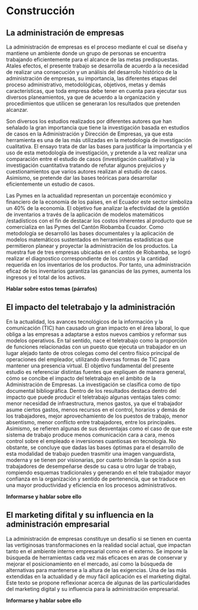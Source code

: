 # Construcción

## La administración de empresas
    
La administración de empresas es el proceso mediante el cual se diseña y mantiene un ambiente donde un grupo de personas se encuentra trabajando eficientemente para el alcance de las metas predispuestas. Atales efectos, el presente trabajo se desarrolla de acuerdo a la necesidad de realizar una consecución y un análisis del desarrollo histórico de la administración de empresas, su importancia, las diferentes etapas del proceso administrativo, metodológicas, objetivos, metas y demás características, que toda empresa debe tener en cuenta para ejecutar sus diversos planeamientos, ya que de acuerdo a la organización y procedimientos que utilicen se generaran los resultados que pretenden alcanzar.

Son diversos los estudios realizados por diferentes autores que han señalado la gran importancia que tiene la investigación basada en estudios de casos en la Administración y Dirección de Empresas, ya que esta herramienta es una de las más utilizadas en la metodología de investigación cualitativa. El ensayo trata de dar las bases para justificar la importancia y el uso de esta metodología de investigación, y pretende a la vez realizar una comparación entre el estudio de casos (investigación cualitativa) y la investigación cuantitativa tratando de refutar algunos prejuicios y cuestionamientos que varios autores realizan al estudio de casos. Asimismo, se pretende dar las bases teóricas para desarrollar eficientemente un estudio de casos.

Las Pymes en la actualidad representan un porcentaje económico y financiero de la economía de los países, en el Ecuador este sector simboliza un 40% de la economía. El objetivo fue analizar la efectividad de la gestión de inventarios a través de la aplicación de modelos matemáticos /estadísticos con el fin de destacar los costos inherentes al producto que se comercializa en las Pymes del Cantón Riobamba Ecuador. Como metodología se desarrolló las bases documentales y la aplicación de modelos matemáticos sustentados en herramientas estadísticas que permitieron planear y proyectar la administración de los productos. La muestra fue de tres empresas ubicadas en el cantón de Riobamba, se logró realizar el diagnostico correspondiente de los costos y la cantidad requerida en los inventarios de los productos. Por tanto, una administración eficaz de los inventarios garantiza las ganancias de las pymes, aumenta los ingresos y el total de los activos.

**Hablar sobre estos temas (párrafos)**

## El impacto del teletrabajo y la administración
   
En la actualidad, los avances tecnológicos de la información y la comunicación (TIC) han causado un gran impacto en el área laboral, lo que obliga a las empresas a adaptarse a estos nuevos cambios y reformar sus modelos operativos. En tal sentido, nace el teletrabajo como la proporción de funciones relacionadas con un puesto que ejecuta un trabajador en un lugar alejado tanto de otros colegas como del centro físico principal de operaciones del empleador, utilizando diversas formas de TIC para mantener una presencia virtual. El objetivo fundamental del presente estudio es referenciar distintas fuentes que expliquen de manera general, cómo se concibe el impacto del teletrabajo en el ámbito de la Administración de Empresas. La investigación se clasifica como de tipo documental bibliográfica. Dentro de los resultados destaca dentro del impacto que puede producir el teletrabajo algunas ventajas tales como: menor necesidad de infraestructura, menos gastos, ya que el trabajador asume ciertos gastos, menos recursos en el control, horarios y demás de los trabajadores, mejor aprovechamiento de los puestos de trabajo, menor absentismo, menor conflicto entre trabajadores, entre los principales. Asimismo, se refieren algunas de sus desventajas como el caso de que este sistema de trabajo produce menos comunicación cara a cara, menos control sobre el empleado e inversiones cuantiosas en tecnología. No obstante, se concluye que dadas las bases óptimas para el desarrollo de esta modalidad de trabajo pueden trasmitir una imagen vanguardista, moderna y se tienen por visionarias, por cuanto brindan la opción a sus trabajadores de desempeñarse desde su casa u otro lugar de trabajo, rompiendo esquemas tradicionales y generando en el tele trabajador mayor confianza en la organización y sentido de pertenencia, que se traduce en una mayor productividad y eficiencia en los procesos administrativos.

**Informarse y hablar sobre ello**

## El marketing difital y su influencia en la administración empresarial
    
La administración de empresas constituye un desafío si se tienen en cuenta las vertiginosas transformaciones en la realidad social actual, que impactan tanto en el ambiente interno empresarial como en el externo. Se impone la búsqueda de herramientas cada vez más eficaces en aras de conservar y mejorar el posicionamiento en el mercado, así como la búsqueda de alternativas para mantenerse a la altura de las exigencias. Una de las más extendidas en la actualidad y de muy fácil aplicación es el marketing digital. Este texto se propone reflexionar acerca de algunas de las particularidades del marketing digital y su influencia para la administración empresarial.

**Informarse y hablar sobre ello**